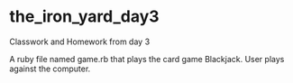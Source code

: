 # the_iron_yard_day3
Classwork and Homework from day 3

A ruby file named game.rb that plays the card game Blackjack. User plays against the computer.
